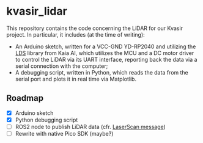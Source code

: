 kvasir_lidar
============

This repository contains the code concerning the LiDAR for our Kvasir project. In particular, it
includes (at the time of writing):
- An Arduino sketch, written for a VCC-GND YD-RP2040 and utilizing the
  [LDS](https://github.com/kaiaai/LDS) library from Kaia AI, which utilizes the MCU and a DC motor
  driver to control the LiDAR via its UART interface, reporting back the data via a serial
  connection with the computer;
- A debugging script, written in Python, which reads the data from the serial port and plots it in
  real time via Matplotlib.

Roadmap
-------

- [x] Arduino sketch
- [x] Python debugging script
- [ ] ROS2 node to publish LiDAR data (cfr. [LaserScan message](https://docs.ros.org/en/jade/api/sensor_msgs/html/msg/LaserScan.html))
- [ ] Rewrite with native Pico SDK (maybe?)
